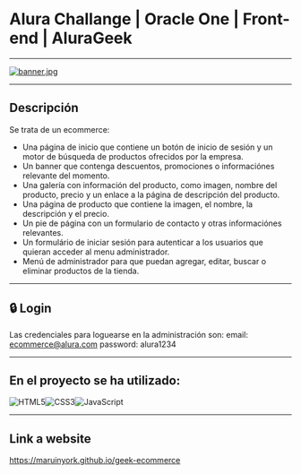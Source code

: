 # Alura Challange | Oracle One | Front-end | AluraGeek
---

 [![banner.jpg](https://i.postimg.cc/HLJNPtNT/banner.jpg)](https://postimg.cc/rdkgD5cH)


-----
## Descripción
Se trata de un ecommerce:

- Una página de inicio que contiene un botón de inicio de sesión y un motor de búsqueda de productos ofrecidos por la empresa.
- Un banner que contenga descuentos, promociones o informaciónes relevante del momento.
- Una galería con información del producto, como imagen, nombre del producto, precio y un enlace a la página de descripción del producto.
- Una página de producto que contiene la imagen, el nombre, la descripción y el precio.
- Un pie de página con un formulario de contacto y otras informaciónes relevantes.
- Un formulário de iniciar sesión para autenticar a los usuarios que quieran acceder al menu administrador.
- Menú de administrador para que puedan agregar, editar, buscar o eliminar productos de la tienda.

-----
## 🔒 Login
Las credenciales para loguearse en la administración son:
email: ecommerce@alura.com
password: alura1234

-----
## En el proyecto se ha utilizado:
![HTML5](https://img.shields.io/badge/html5-%23E34F26.svg?style=for-the-badge&logo=html5&logoColor=white)![CSS3](https://img.shields.io/badge/css3-%231572B6.svg?style=for-the-badge&logo=css3&logoColor=white)![JavaScript](https://img.shields.io/badge/javascript-%23323330.svg?style=for-the-badge&logo=javascript&logoColor=%23F7DF1E)

-----
## Link a website
https://maruinyork.github.io/geek-ecommerce
